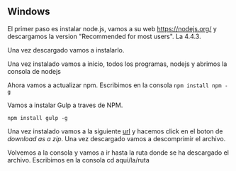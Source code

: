 ## Windows

El primer paso es instalar node.js, vamos a su web https://nodejs.org/ y descargamos la version "Recommended for most users". La 4.4.3.

Una vez descargado vamos a instalarlo.

Una vez instalado vamos a inicio, todos los programas, nodejs y abrimos la consola de nodejs

Ahora vamos a actualizar npm. Escribimos en la consola ```npm install npm -g```

Vamos a instalar Gulp a traves de NPM.

```npm install gulp -g```

Una vez instalado vamos a la siguiente [url](https://github.com/jorgeatgu/postcss-congresoweb/) y hacemos click en el boton de *download as a zip*. Una vez descargado vamos a descomprimir el archivo.

Volvemos a la consola y vamos a ir hasta la ruta donde se ha descargado el archivo. Escribimos en la consola cd aqui/la/ruta
